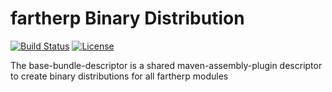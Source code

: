 # fartherp Binary Distribution
[![Build Status](https://travis-ci.org/fartherp/parent.svg?branch=master)](https://travis-ci.org/fartherp/parent)
[![License](http://img.shields.io/:license-apache-brightgreen.svg)](https://www.apache.org/licenses/LICENSE-2.0.html)

The base-bundle-descriptor is a shared maven-assembly-plugin descriptor to create binary distributions for all fartherp modules